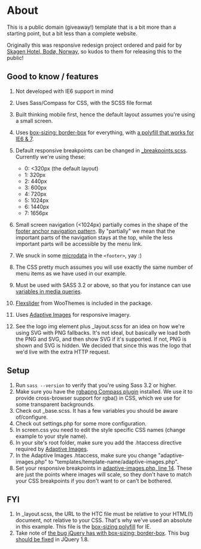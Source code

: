 # About

This is a public domain (giveaway!) template that is a bit more than a starting point, but a bit less than a complete website. 

Originally this was responsive redesign project ordered and paid for by [Skagen Hotel, Bodø, Norway](http://skagen-hotel.no), so kudos to them for releasing this to the public!

## Good to know / features

1.  Not developed with IE6 support in mind
2.  Uses Sass/Compass for CSS, with the SCSS file format
3.  Built thinking mobile first, hence the default layout assumes you're using a small screen.
4.  Uses [box-sizing: border-box](http://paulirish.com/2012/box-sizing-border-box-ftw/) for everything, with [a polyfill that works for IE6 & 7](https://github.com/Schepp/box-sizing-polyfill). 
5.  Default responsive breakpoints can be changed in [_breakpoints.scss](https://github.com/bedre/The-Responsive-Scaffold/blob/master/trunk/sass/_breakpoints.scss). Currently we're using these:
    *  0: <320px (the default layout)
    *  1: 320px 
    *  2: 440px
    *  3: 600px
    *  4: 720px
    *  5: 1024px
    *  6: 1440px
    *  7: 1656px

6.  Small screen navigation (<1024px) partially comes in the shape of the [footer anchor navigation pattern](http://bradfrostweb.com/blog/web/responsive-nav-patterns/#footer-anchor). By "partially" we mean that the important parts of the navigation stays at the top, while the less important parts will be accessible by the menu link.
7.  We snuck in some [microdata](http://schema.org) in the `<footer>`, yay :)
8.  The CSS pretty much assumes you will use exactly the same number of menu items as we have used in our example.
9.  Must be used with SASS 3.2 or above, so that you for instance can use [variables in media queries](http://thesassway.com/intermediate/responsive-web-design-in-sass-using-media-queries-in-sass-32).
10.  [Flexslider](http://www.woothemes.com/flexslider/) from WooThemes is included in the package.
11.  Uses [Adaptive Images](http://adaptive-images.com) for responsive imagery.
12.  See the logo img element plus _layout.scss for an idea on how we're using SVG with PNG fallbacks. It's not ideal, but basically we load both the PNG and SVG, and then show SVG if it's supported. If not, PNG is shown and SVG is hidden. We decided that since this was the logo that we'd live with the extra HTTP request.


## Setup

1.  Run `sass --version` to verify that you're using Sass 3.2 or higher.
2.  Make sure you have the [rgbapng Compass plugin](https://github.com/aaronrussell/compass-rgbapng) installed. We use it to provide cross-browser support for rgba() in CSS, which we use for some transparent backgrounds.
3.  Check out _base.scss. It has a few variables you should be aware of/configure.
4.  Check out settings.php for some more configuration.
5.  In screen.css you need to edit the style specific CSS names (change example to your style name).
6.  In your site's root folder, make sure you add the .htaccess directive required by [Adaptive Images](http://adaptive-images.com/details.htm).
7.  In the Adaptive Images .htaccess, make sure you change "adaptive-images.php" to "templates/template-name/adaptive-images.php".
8.  Set your responsive breakpoints in [adaptive-images.php, line 14](https://github.com/bedre/The-Responsive-Scaffold/blob/master/trunk/responsive_template/adaptive-images.php#14). These are just the points where images will scale, so they don't have to match your CSS breakpoints if you don't want to or can't be bothered.

## FYI

1.  In _layout.scss, the URL to the HTC file must be relative to your HTML(!) document, not relative to your CSS. That's why we've used an absolute in this example. This file is the [box-sizing polyfill](https://github.com/Schepp/box-sizing-polyfill) for IE.
2.  Take note of [the bug jQuery has with box-sizing: border-box](http://bugs.jquery.com/ticket/11004). This bug [should be fixed](https://github.com/jquery/jquery/pull/734) in JQuery 1.8.